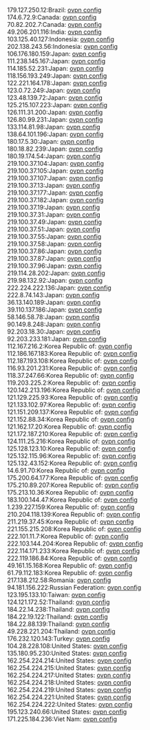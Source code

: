 179.127.250.12:Brazil: [ovpn config](vpn/179_127_250_12.ovpn)  
174.6.72.9:Canada: [ovpn config](vpn/174_6_72_9.ovpn)  
70.82.202.7:Canada: [ovpn config](vpn/70_82_202_7.ovpn)  
49.206.201.116:India: [ovpn config](vpn/49_206_201_116.ovpn)  
103.125.40.127:Indonesia: [ovpn config](vpn/103_125_40_127.ovpn)  
202.138.243.56:Indonesia: [ovpn config](vpn/202_138_243_56.ovpn)  
106.176.180.159:Japan: [ovpn config](vpn/106_176_180_159.ovpn)  
111.238.145.167:Japan: [ovpn config](vpn/111_238_145_167.ovpn)  
114.185.52.231:Japan: [ovpn config](vpn/114_185_52_231.ovpn)  
118.156.193.249:Japan: [ovpn config](vpn/118_156_193_249.ovpn)  
122.221.164.178:Japan: [ovpn config](vpn/122_221_164_178.ovpn)  
123.0.72.249:Japan: [ovpn config](vpn/123_0_72_249.ovpn)  
123.48.139.72:Japan: [ovpn config](vpn/123_48_139_72.ovpn)  
125.215.107.223:Japan: [ovpn config](vpn/125_215_107_223.ovpn)  
126.111.31.200:Japan: [ovpn config](vpn/126_111_31_200.ovpn)  
126.80.99.231:Japan: [ovpn config](vpn/126_80_99_231.ovpn)  
133.114.81.98:Japan: [ovpn config](vpn/133_114_81_98.ovpn)  
138.64.101.196:Japan: [ovpn config](vpn/138_64_101_196.ovpn)  
180.17.5.30:Japan: [ovpn config](vpn/180_17_5_30.ovpn)  
180.18.82.239:Japan: [ovpn config](vpn/180_18_82_239.ovpn)  
180.19.174.54:Japan: [ovpn config](vpn/180_19_174_54.ovpn)  
219.100.37.104:Japan: [ovpn config](vpn/219_100_37_104.ovpn)  
219.100.37.105:Japan: [ovpn config](vpn/219_100_37_105.ovpn)  
219.100.37.107:Japan: [ovpn config](vpn/219_100_37_107.ovpn)  
219.100.37.13:Japan: [ovpn config](vpn/219_100_37_13.ovpn)  
219.100.37.177:Japan: [ovpn config](vpn/219_100_37_177.ovpn)  
219.100.37.182:Japan: [ovpn config](vpn/219_100_37_182.ovpn)  
219.100.37.19:Japan: [ovpn config](vpn/219_100_37_19.ovpn)  
219.100.37.31:Japan: [ovpn config](vpn/219_100_37_31.ovpn)  
219.100.37.49:Japan: [ovpn config](vpn/219_100_37_49.ovpn)  
219.100.37.51:Japan: [ovpn config](vpn/219_100_37_51.ovpn)  
219.100.37.55:Japan: [ovpn config](vpn/219_100_37_55.ovpn)  
219.100.37.58:Japan: [ovpn config](vpn/219_100_37_58.ovpn)  
219.100.37.86:Japan: [ovpn config](vpn/219_100_37_86.ovpn)  
219.100.37.87:Japan: [ovpn config](vpn/219_100_37_87.ovpn)  
219.100.37.96:Japan: [ovpn config](vpn/219_100_37_96.ovpn)  
219.114.28.202:Japan: [ovpn config](vpn/219_114_28_202.ovpn)  
219.98.132.92:Japan: [ovpn config](vpn/219_98_132_92.ovpn)  
222.224.222.136:Japan: [ovpn config](vpn/222_224_222_136.ovpn)  
222.8.74.143:Japan: [ovpn config](vpn/222_8_74_143.ovpn)  
36.13.140.189:Japan: [ovpn config](vpn/36_13_140_189.ovpn)  
39.110.137.186:Japan: [ovpn config](vpn/39_110_137_186.ovpn)  
58.146.58.78:Japan: [ovpn config](vpn/58_146_58_78.ovpn)  
90.149.8.248:Japan: [ovpn config](vpn/90_149_8_248.ovpn)  
92.203.18.30:Japan: [ovpn config](vpn/92_203_18_30.ovpn)  
92.203.233.181:Japan: [ovpn config](vpn/92_203_233_181.ovpn)  
112.167.216.2:Korea Republic of: [ovpn config](vpn/112_167_216_2.ovpn)  
112.186.167.183:Korea Republic of: [ovpn config](vpn/112_186_167_183.ovpn)  
112.187.193.108:Korea Republic of: [ovpn config](vpn/112_187_193_108.ovpn)  
116.93.201.231:Korea Republic of: [ovpn config](vpn/116_93_201_231.ovpn)  
118.37.247.66:Korea Republic of: [ovpn config](vpn/118_37_247_66.ovpn)  
119.203.225.2:Korea Republic of: [ovpn config](vpn/119_203_225_2.ovpn)  
120.142.213.196:Korea Republic of: [ovpn config](vpn/120_142_213_196.ovpn)  
121.129.225.93:Korea Republic of: [ovpn config](vpn/121_129_225_93.ovpn)  
121.133.102.97:Korea Republic of: [ovpn config](vpn/121_133_102_97.ovpn)  
121.151.209.137:Korea Republic of: [ovpn config](vpn/121_151_209_137.ovpn)  
121.152.88.34:Korea Republic of: [ovpn config](vpn/121_152_88_34.ovpn)  
121.162.17.20:Korea Republic of: [ovpn config](vpn/121_162_17_20.ovpn)  
121.172.187.210:Korea Republic of: [ovpn config](vpn/121_172_187_210.ovpn)  
124.111.25.216:Korea Republic of: [ovpn config](vpn/124_111_25_216.ovpn)  
125.128.123.10:Korea Republic of: [ovpn config](vpn/125_128_123_10.ovpn)  
125.132.115.96:Korea Republic of: [ovpn config](vpn/125_132_115_96.ovpn)  
125.132.43.152:Korea Republic of: [ovpn config](vpn/125_132_43_152.ovpn)  
14.6.91.70:Korea Republic of: [ovpn config](vpn/14_6_91_70.ovpn)  
175.200.64.177:Korea Republic of: [ovpn config](vpn/175_200_64_177.ovpn)  
175.210.89.207:Korea Republic of: [ovpn config](vpn/175_210_89_207.ovpn)  
175.213.10.36:Korea Republic of: [ovpn config](vpn/175_213_10_36.ovpn)  
183.100.144.47:Korea Republic of: [ovpn config](vpn/183_100_144_47.ovpn)  
1.239.227.159:Korea Republic of: [ovpn config](vpn/1_239_227_159.ovpn)  
210.204.118.139:Korea Republic of: [ovpn config](vpn/210_204_118_139.ovpn)  
211.219.37.45:Korea Republic of: [ovpn config](vpn/211_219_37_45.ovpn)  
221.155.215.208:Korea Republic of: [ovpn config](vpn/221_155_215_208.ovpn)  
222.101.11.7:Korea Republic of: [ovpn config](vpn/222_101_11_7.ovpn)  
222.103.144.204:Korea Republic of: [ovpn config](vpn/222_103_144_204.ovpn)  
222.114.171.233:Korea Republic of: [ovpn config](vpn/222_114_171_233.ovpn)  
222.119.186.84:Korea Republic of: [ovpn config](vpn/222_119_186_84.ovpn)  
49.161.15.168:Korea Republic of: [ovpn config](vpn/49_161_15_168.ovpn)  
61.79.112.183:Korea Republic of: [ovpn config](vpn/61_79_112_183.ovpn)  
217.138.212.58:Romania: [ovpn config](vpn/217_138_212_58.ovpn)  
94.181.156.222:Russian Federation: [ovpn config](vpn/94_181_156_222.ovpn)  
123.195.133.10:Taiwan: [ovpn config](vpn/123_195_133_10.ovpn)  
124.121.172.52:Thailand: [ovpn config](vpn/124_121_172_52.ovpn)  
184.22.14.238:Thailand: [ovpn config](vpn/184_22_14_238.ovpn)  
184.22.19.122:Thailand: [ovpn config](vpn/184_22_19_122.ovpn)  
184.22.88.139:Thailand: [ovpn config](vpn/184_22_88_139.ovpn)  
49.228.221.204:Thailand: [ovpn config](vpn/49_228_221_204.ovpn)  
176.232.120.143:Turkey: [ovpn config](vpn/176_232_120_143.ovpn)  
104.28.228.108:United States: [ovpn config](vpn/104_28_228_108.ovpn)  
135.180.95.230:United States: [ovpn config](vpn/135_180_95_230.ovpn)  
162.254.224.214:United States: [ovpn config](vpn/162_254_224_214.ovpn)  
162.254.224.215:United States: [ovpn config](vpn/162_254_224_215.ovpn)  
162.254.224.217:United States: [ovpn config](vpn/162_254_224_217.ovpn)  
162.254.224.218:United States: [ovpn config](vpn/162_254_224_218.ovpn)  
162.254.224.219:United States: [ovpn config](vpn/162_254_224_219.ovpn)  
162.254.224.221:United States: [ovpn config](vpn/162_254_224_221.ovpn)  
162.254.224.222:United States: [ovpn config](vpn/162_254_224_222.ovpn)  
195.123.240.66:United States: [ovpn config](vpn/195_123_240_66.ovpn)  
171.225.184.236:Viet Nam: [ovpn config](vpn/171_225_184_236.ovpn)  
